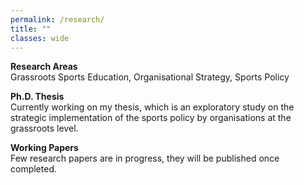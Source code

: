 ```yaml
---
permalink: /research/
title: ""
classes: wide
---
```

**Research Areas**  
Grassroots Sports Education, Organisational Strategy, Sports Policy

**Ph.D. Thesis**  
Currently working on my thesis, which is an exploratory study on the strategic implementation of the sports policy by organisations at the grassroots level. 

**Working Papers**  
Few research papers are in progress, they will be published once completed. 

